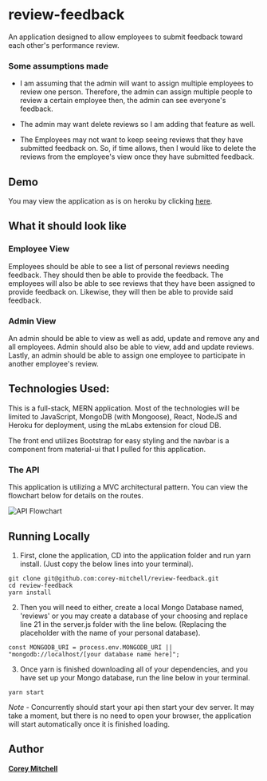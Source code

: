 # review-feedback
An application designed to allow employees to submit feedback toward each other's performance review.

### Some assumptions made
* I am assuming that the admin will want to assign multiple employees to review one person. Therefore, the admin can assign multiple people to review a certain employee then, the admin can see everyone's feedback.

* The admin may want delete reviews so I am adding that feature as well.

* The Employees may not want to keep seeing reviews that they have submitted feedback on. So, if time allows, then I would like to delete the reviews from the employee's view once they have submitted feedback.


## Demo
You may view the application as is on heroku by clicking [here](https://employee-reviewer-plus.herokuapp.com/).

## What it should look like

### Employee View

Employees should be able to see a list of personal reviews needing feedback. They should then be able to provide the feedback. The employees will also be able to see reviews that they have been assigned to provide feedback on. Likewise, they will then be able to provide said feedback.

### Admin View

An admin should be able to view as well as add, update and remove any and all employees. Admin should also be able to view, add and update reviews.
Lastly, an admin should be able to assign one employee to participate in another employee's review.

## Technologies Used:

This is a full-stack, MERN application. Most of the technologies will be limited to JavaScript, MongoDB (with Mongoose), React, NodeJS and Heroku for deployment, using the mLabs extension for cloud DB.

The front end utilizes Bootstrap for easy styling and the navbar is a component from material-ui that I pulled for this application.

### The API

This application is utilizing a MVC architectural pattern. You can view the flowchart below for details on the routes.

![API Flowchart](https://user-images.githubusercontent.com/37916145/49304655-a2e32d80-f492-11e8-8bdf-65da03549070.PNG)

## Running Locally

1. First, clone the application, CD into the application folder and run yarn install. (Just copy the below lines into your terminal).
```
git clone git@github.com:corey-mitchell/review-feedback.git
cd review-feedback
yarn install
```

2. Then you will need to either, create a local Mongo Database named, 'reviews' or you may create a database of your choosing and replace line 21 in the server.js folder with the line below. (Replacing the placeholder with the name of your personal database).
```
const MONGODB_URI = process.env.MONGODB_URI || "mongodb://localhost/[your database name here]";
```

3. Once yarn is finished downloading all of your dependencies, and you have set up your Mongo database, run the line below in your terminal.
```
yarn start
```
*Note* - Concurrently should start your api then start your dev server. It may take a moment, but there is no need to open your browser, the application will start automatically once it is finished loading.

## Author

[**Corey Mitchell**](https://github.com/corey-mitchell)
